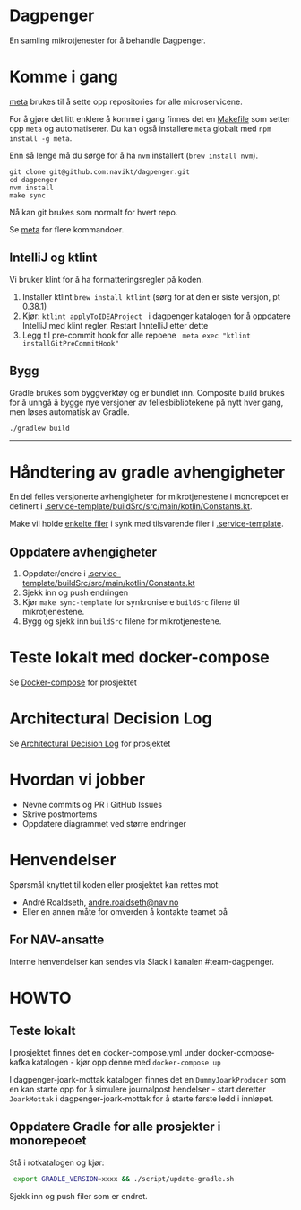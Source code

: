 # Dagpenger

En samling mikrotjenester for å behandle Dagpenger.

# Komme i gang

[meta](https://github.com/mateodelnorte/meta) brukes til å sette opp
repositories for alle microservicene.

For å gjøre det litt enklere å komme i gang finnes det en [Makefile](Makefile)
som setter opp `meta` og automatiserer. Du kan også installere `meta` globalt
med `npm install -g meta`.

Enn så lenge må du sørge for å ha `nvm` installert (`brew install nvm`).

```
git clone git@github.com:navikt/dagpenger.git
cd dagpenger
nvm install
make sync
```

Nå kan git brukes som normalt for hvert repo.

Se [meta](https://github.com/mateodelnorte/meta) for flere kommandoer.

## IntelliJ  og ktlint

Vi bruker klint for å ha formatteringsregler på koden.

1. Installer ktlint `brew install ktlint` (sørg for at den er siste versjon, pt 0.38.1)
2. Kjør: `ktlint applyToIDEAProject ` i dagpenger katalogen for å oppdatere IntelliJ med klint regler. Restart InntelliJ etter dette
3. Legg til pre-commit hook for alle repoene ` meta exec "ktlint installGitPreCommitHook"`

## Bygg

Gradle brukes som byggverktøy og er bundlet inn. Composite build brukes for
å unngå å bygge nye versjoner av fellesbibliotekene på nytt hver gang, men løses
automatisk av Gradle.

`./gradlew build`

---

# Håndtering av gradle avhengigheter

En del felles versjonerte avhengigheter for mikrotjenestene i monorepoet er definert i [.service-template/buildSrc/src/main/kotlin/Constants.kt](.service-template/buildSrc/src/main/kotlin/Constants.kt).

Make vil holde [enkelte filer](Makefile) i synk med tilsvarende filer i [.service-template](.service-template).

## Oppdatere avhengigheter

1. Oppdater/endre i [.service-template/buildSrc/src/main/kotlin/Constants.kt](.service-template/buildSrc/src/main/kotlin/Constants.kt)
2. Sjekk inn og push endringen
3. Kjør `make sync-template` for synkronisere `buildSrc` filene til mikrotjenestene.
4. Bygg og sjekk inn `buildSrc` filene for mikrotjenestene.

# Teste lokalt med docker-compose

Se [Docker-compose](docker-compose/README.md) for prosjektet

# Architectural Decision Log

Se [Architectural Decision Log](docs/adr/index.md) for prosjektet

# Hvordan vi jobber
* Nevne commits og PR i GitHub Issues
* Skrive postmortems
* Oppdatere diagrammet ved større endringer

# Henvendelser

Spørsmål knyttet til koden eller prosjektet kan rettes mot:

* André Roaldseth, andre.roaldseth@nav.no
* Eller en annen måte for omverden å kontakte teamet på

## For NAV-ansatte

Interne henvendelser kan sendes via Slack i kanalen #team-dagpenger.

# HOWTO

## Teste lokalt
I prosjektet finnes det en docker-compose.yml under docker-compose-kafka katalogen - kjør opp denne med `docker-compose up`

I dagpenger-joark-mottak katalogen finnes det en `DummyJoarkProducer` som en kan starte opp for å simulere journalpost hendelser - start deretter `JoarkMottak` i dagpenger-joark-mottak for å starte første ledd i innløpet.


## Oppdatere Gradle for alle prosjekter i monorepeoet

Stå i rotkatalogen og kjør:

```bash
 export GRADLE_VERSION=xxxx && ./script/update-gradle.sh
```

Sjekk inn og push filer som er endret.
